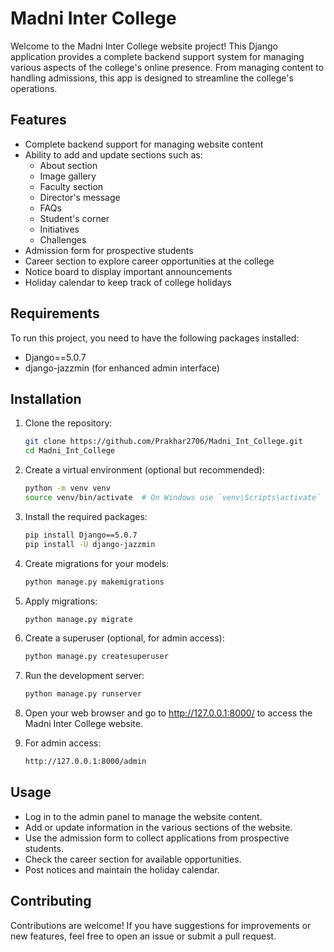 # Madni Inter College

Welcome to the Madni Inter College website project! This Django application provides a complete backend support system for managing various aspects of the college's online presence. From managing content to handling admissions, this app is designed to streamline the college's operations.

## Features

- Complete backend support for managing website content
- Ability to add and update sections such as:
  - About section
  - Image gallery
  - Faculty section
  - Director's message
  - FAQs
  - Student's corner
  - Initiatives
  - Challenges
- Admission form for prospective students
- Career section to explore career opportunities at the college
- Notice board to display important announcements
- Holiday calendar to keep track of college holidays

## Requirements

To run this project, you need to have the following packages installed:

- Django==5.0.7
- django-jazzmin (for enhanced admin interface)

## Installation

1. Clone the repository:

   ```bash
   git clone https://github.com/Prakhar2706/Madni_Int_College.git
   cd Madni_Int_College

2. Create a virtual environment (optional but recommended):

   ```bash
   python -m venv venv
   source venv/bin/activate  # On Windows use `venv\Scripts\activate`

3. Install the required packages:

   ```bash
   pip install Django==5.0.7
   pip install -U django-jazzmin

4. Create migrations for your models:

   ```bash
   python manage.py makemigrations

5. Apply migrations:

   ```bash
   python manage.py migrate

6. Create a superuser (optional, for admin access):

   ```bash
   python manage.py createsuperuser

7. Run the development server:

   ```bash
   python manage.py runserver

8. Open your web browser and go to http://127.0.0.1:8000/ to access the Madni Inter College website.

9. For admin access:

   ```bash
   http://127.0.0.1:8000/admin

## Usage

- Log in to the admin panel to manage the website content.
- Add or update information in the various sections of the website.
- Use the admission form to collect applications from prospective students.
- Check the career section for available opportunities.
- Post notices and maintain the holiday calendar.

## Contributing

Contributions are welcome! If you have suggestions for improvements or new features, feel free to open an issue or submit a pull request.
